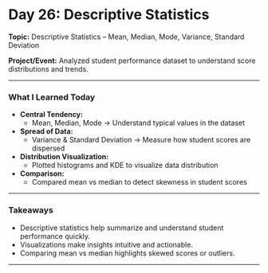 #  Day 26: Descriptive Statistics

**Topic:** Descriptive Statistics – Mean, Median, Mode, Variance, Standard Deviation

**Project/Event:** Analyzed student performance dataset to understand score distributions and trends.

---

###  What I Learned Today
- **Central Tendency:**  
  - Mean, Median, Mode → Understand typical values in the dataset
- **Spread of Data:**  
  - Variance & Standard Deviation → Measure how student scores are dispersed
- **Distribution Visualization:**  
  - Plotted histograms and KDE to visualize data distribution
- **Comparison:**  
  - Compared mean vs median to detect skewness in student scores

---

###  Takeaways
- Descriptive statistics help summarize and understand student performance quickly.
- Visualizations make insights intuitive and actionable.
- Comparing mean vs median highlights skewed scores or outliers.

---


